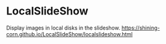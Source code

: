 # LocalSlideShow

Display images in local disks in the slideshow.
https://shining-corn.github.io/LocalSlideShow/localslideshow.html

